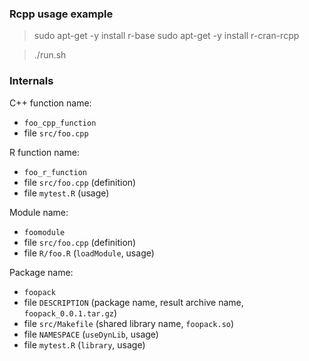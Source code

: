 ### Rcpp usage example

> sudo apt-get -y install r-base
> sudo apt-get -y install r-cran-rcpp

> ./run.sh

### Internals

C++ function name:
* `foo_cpp_function`
* file `src/foo.cpp`

R function name:
* `foo_r_function`
* file `src/foo.cpp` (definition)
* file `mytest.R` (usage)

Module name:
* `foomodule`
* file `src/foo.cpp` (definition)
* file `R/foo.R` (`loadModule`, usage)

Package name:
* `foopack`
* file `DESCRIPTION` (package name, result archive name, `foopack_0.0.1.tar.gz`)
* file `src/Makefile` (shared library name, `foopack.so`)
* file `NAMESPACE` (`useDynLib`, usage)
* file `mytest.R` (`library`, usage)
